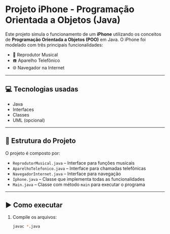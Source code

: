 # Projeto iPhone - Programação Orientada a Objetos (Java)

Este projeto simula o funcionamento de um **iPhone** utilizando os conceitos de **Programação Orientada a Objetos (POO)** em Java. O iPhone foi modelado com três principais funcionalidades:

- 📱 Reprodutor Musical  
- ☎️ Aparelho Telefônico  
- 🌐 Navegador na Internet

---

## 💻 Tecnologias usadas

- Java
- Interfaces
- Classes
- UML (opcional)

---

## 🧩 Estrutura do Projeto

O projeto é composto por:

- `ReprodutorMusical.java` – Interface para funções musicais  
- `AparelhoTelefonico.java` – Interface para chamadas telefônicas  
- `NavegadorInternet.java` – Interface para navegação  
- `Iphone.java` – Classe que implementa todas as funcionalidades  
- `Main.java` – Classe com método `main` para executar o programa

---

## ▶️ Como executar

1. Compile os arquivos:
   ```bash
   javac *.java
